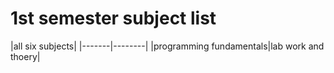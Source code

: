 # 1st semester subject list 
|all six subjects|
|-------|--------|
|programming fundamentals|lab work and thoery|
